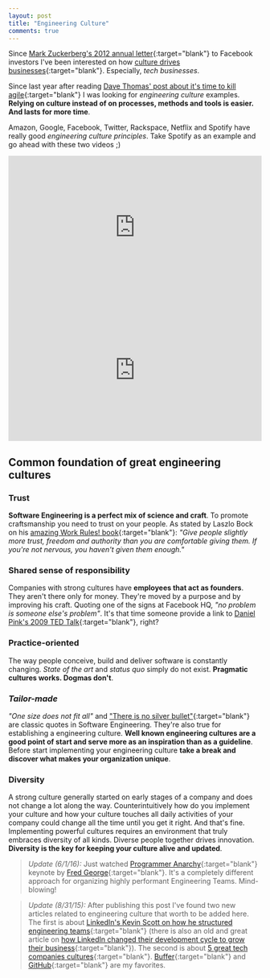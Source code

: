 ```yaml
---
layout: post
title: "Engineering Culture"
comments: true
---
```


Since [Mark Zuckerberg's 2012 annual letter](http://www.wired.com/2012/02/zuck-letter/){:target="blank"}
to Facebook investors I've been interested on how [culture drives businesses](http://www.slideshare.net/Bufferapp/buffer-culture-06-with-a-change-to-be-a-no-ego-doer){:target="blank"}.
Especially, _tech businesses_.

Since last year after reading [Dave Thomas' post about it's time to kill agile](http://pragdave.me/blog/2014/03/04/time-to-kill-agile/){:target="blank"}
I was looking for _engineering culture_ examples. **Relying on culture instead of on processes, methods and tools is easier.
And lasts for more time**.

Amazon, Google, Facebook, Twitter, Rackspace, Netflix and Spotify have really good _engineering culture principles_. Take Spotify as an example and go ahead with these two videos ;)

<style>.embed-container { position: relative; padding-bottom: 56.25%; height: 0; overflow: hidden; max-width: 100%; } .embed-container iframe, .embed-container object, .embed-container embed { position: absolute; top: 0; left: 0; width: 100%; height: 100%; }</style><div class='embed-container'><iframe src='http://player.vimeo.com/video/85490944' frameborder='0' webkitAllowFullScreen mozallowfullscreen allowFullScreen></iframe></div>

<style>.embed-container { position: relative; padding-bottom: 56.25%; height: 0; overflow: hidden; max-width: 100%; } .embed-container iframe, .embed-container object, .embed-container embed { position: absolute; top: 0; left: 0; width: 100%; height: 100%; }</style><div class='embed-container'><iframe src='http://player.vimeo.com/video/94950270' frameborder='0' webkitAllowFullScreen mozallowfullscreen allowFullScreen></iframe></div>


## Common foundation of great engineering cultures

### Trust

__Software Engineering is a perfect mix of science and craft__. To promote craftsmanship you need to trust on your people. As stated by Laszlo Bock on his [amazing Work Rules! book](http://www.workrules.net){:target="blank"}: _"Give people slightly more trust, freedom and authority than you are comfortable giving them. If you're not nervous, you haven't given them enough."_

### Shared sense of responsibility

Companies with strong cultures have __employees that act as founders__. They aren't there only for money. They're moved by a purpose and by improving his craft. Quoting one of the signs at Facebook HQ, _"no problem is someone else's problem"_. It's that time someone provide a link to [Daniel Pink's 2009 TED Talk](https://www.youtube.com/watch?v=rrkrvAUbU9Y){:target="blank"}, right?

### Practice-oriented

The way people conceive, build and deliver software is constantly changing. _State of the art_ and _status quo_ simply do not exist. **Pragmatic cultures works. Dogmas don't**.

### _Tailor-made_

_"One size does not fit all"_ and ["There is no silver bullet"](https://en.wikipedia.org/wiki/No_Silver_Bullet){:target="blank"} are classic quotes in Software Engineering. They're also true for establishing a engineering culture. __Well known engineering cultures are a good point of start and serve more as an inspiration than as a guideline__. Before start implementing your engineering culture __take a break and discover what makes your organization unique__.

### Diversity

A strong culture generally started on early stages of a company and does not change a lot along the way. Counterintuitively how do you implement your culture and how your culture touches all daily activities of your company could change all the time until you get it right. And that's fine. Implementing powerful cultures requires an environment that truly embraces diversity of all kinds. Diverse people together drives innovation. **Diversity is the key for keeping your culture alive and updated**.


>_Update (6/1/16):_ Just watched [Programmer Anarchy](https://www.youtube.com/watch?v=uk-CF7klLdA){:target="blank"} keynote by [Fred George](https://twitter.com/fgeorge52){:target="blank"}. It's a completely different approach for organizing highly performant Engineering Teams. Mind-blowing!

>_Update (8/31/15):_ After publishing this post I've found two new articles related to engineering culture that worth to be added here. The first is about [LinkedIn's Kevin Scott on how he structured engineering teams](http://firstround.com/review/how-i-structured-engineering-teams-at-linkedin-and-admob-for-success/){:target="blank"} (there is also an old and great article on [how LinkedIn changed their development cycle to grow their business](http://www.wired.com/2013/04/linkedin-software-revolution/){:target="blank"}).
>The second is about [5 great tech companies cultures](http://www.inc.com/ed-zitron/5-tech-companies-with-great-cultures.html){:target="blank"}. [Buffer](http://www.slideshare.net/Bufferapp/buffer-culture-06-with-a-change-to-be-a-no-ego-doer){:target="blank"} and [Git](http://zachholman.com/posts/how-github-works/)[Hub](http://zachholman.com/posts/scaling-github-employees/){:target="blank"} are my favorites.

